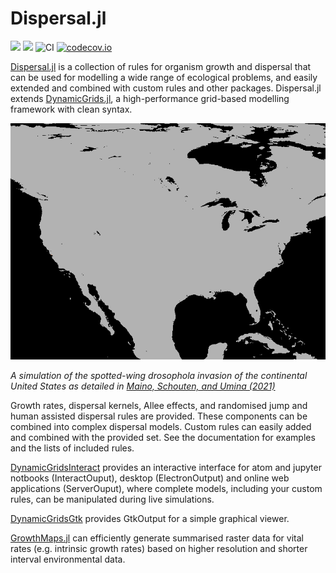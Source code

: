# Dispersal.jl

[![](https://img.shields.io/badge/docs-stable-blue.svg)](https://cesaraustralia.github.io/Dispersal.jl/stable)
[![](https://img.shields.io/badge/docs-dev-blue.svg)](https://cesaraustralia.github.io/Dispersal.jl/dev)
![CI](https://github.com/cesaraustralia/Dispersal.jl/workflows/CI/badge.svg)
[![codecov.io](http://codecov.io/github/cesaraustralia/Dispersal.jl/coverage.svg?branch=master)](http://codecov.io/github/cesaraustralia/Dispersal.jl?branch=master)


[Dispersal.jl](https://github.com/cesaraustralia/Dispersal.jl) is a collection
of rules for organism growth and dispersal that can be used for modelling a wide
range of ecological problems, and easily extended and combined with custom rules
and other packages. Dispersal.jl extends
[DynamicGrids.jl](https://github.com/cesaraustralia/DynamicGrids.jl), a
high-performance grid-based modelling framework with clean syntax.



![Spotted wing drosophola dispersal](https://raw.githubusercontent.com/cesaraustralia/packagegifs/master/SWD_USA.gif)

*A simulation of the spotted-wing drosophola invasion of the continental United 
States as detailed in [Maino, Schouten, and Umina (2021)](https://besjournals.onlinelibrary.wiley.com/doi/abs/10.1111/1365-2664.13812)*

Growth rates, dispersal kernels, Allee effects, and randomised jump and human
assisted dispersal rules are provided. These components can be combined into
complex dispersal models. Custom rules can easily added and combined with the
provided set. See the documentation for examples and the lists of included
rules.

[DynamicGridsInteract](https://github.com/cesaraustralia/DynamicGridsInteract.jl)
provides an interactive interface for atom and jupyter notbooks (InteractOuput),
desktop (ElectronOutput) and online web applications (ServerOuput), 
where complete models, including your custom rules, can be manipulated during live
simulations.

[DynamicGridsGtk](https://github.com/cesaraustralia/DynamicGridsGtk.jl) provides
GtkOutput for a simple graphical viewer.

[GrowthMaps.jl](https://github.com/cesaraustralia/GrowthMaps.jl) can efficiently 
generate summarised raster data for vital rates (e.g. intrinsic growth rates) based on 
higher resolution and shorter interval environmental data.  


